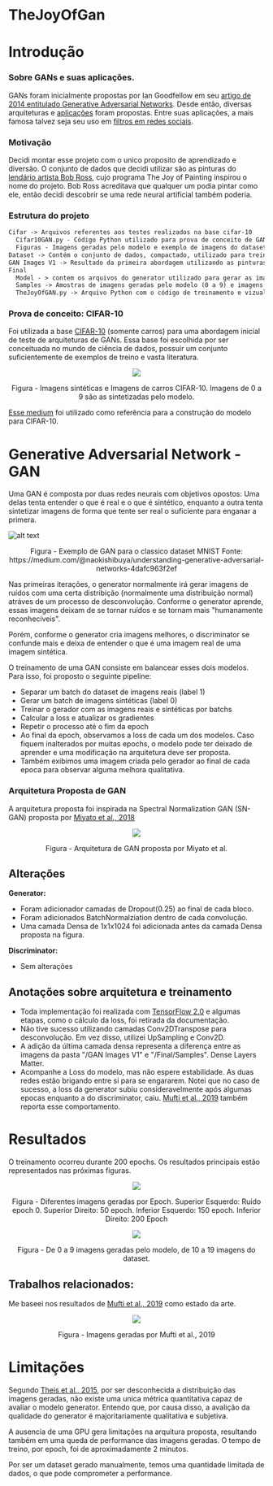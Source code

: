 # TheJoyOfGan

# Introdução

### Sobre GANs e suas aplicações.

GANs foram inicialmente propostas por Ian Goodfellow em seu [artigo de 2014 entitulado Generative Adversarial Networks](https://arxiv.org/abs/1406.2661). Desde então, diversas arquiteturas e [aplicações](https://machinelearningmastery.com/impressive-applications-of-generative-adversarial-networks/) foram propostas. Entre suas aplicações, a mais famosa talvez seja seu uso em [filtros em redes sociais](https://dimensionless.in/trending-story-faceapp-gans/).

### Motivação

Decidi montar esse projeto com o unico proposito de aprendizado e diversão. O conjunto de dados que decidi utilizar são as pinturas do [lendário artista Bob Ross](https://www.youtube.com/user/BobRossInc), cujo programa The Joy of Painting inspirou o nome do projeto. 
Bob Ross acreditava que qualquer um podia pintar como ele, então decidi descobrir se uma rede neural artificial também poderia.

### Estrutura do projeto
```md
Cifar -> Arquivos referentes aos testes realizados na base cifar-10
  Cifar10GAN.py - Código Python utilizado para prova de conceito de GANs utilizando 
  Figuras - Imagens geradas pelo modelo e exemplo de imagens do dataset
Dataset -> Contém o conjunto de dados, compactado, utilizado para treinamento da GAN
GAN Images V1 -> Resultado da primeira abordagem utilizando as pinturas de Bob Ross
Final
  Model - > contem os arquivos do generator utilizado para gerar as imagens em Samples
  Samples -> Amostras de imagens geradas pelo modelo (0 a 9) e imagens do dataset (10 a 19)
  TheJoyOfGAN.py -> Arquivo Python com o código de treinamento e vizualização
```

### Prova de conceito: CIFAR-10

Foi utilizada a base [CIFAR-10](https://www.cs.toronto.edu/~kriz/cifar.html) (somente carros) para uma abordagem inicial de teste de arquiteturas de GANs. Essa base foi escolhida por ser conceituada no mundo de ciência de dados, possuir um conjunto suficientemente de exemplos de treino e vasta literatura.

<p align="center">
  <img src="https://github.com/MatheusCalil/TheJoyOfGan/blob/master/Cifar/Unknown.jpg" />
</p>

<p align="center">
Figura - Imagens sintéticas e Imagens de carros CIFAR-10. Imagens de 0 a 9 são as sintetizadas pelo modelo.
</p>

[Esse medium](https://medium.com/@utk.is.here/keep-calm-and-train-a-gan-pitfalls-and-tips-on-training-generative-adversarial-networks-edd529764aa9) foi utilizado como referência para a construção do modelo para CIFAR-10.

# Generative Adversarial Network - GAN

Uma GAN é composta por duas redes neurais com objetivos opostos: Uma delas tenta entender o que é real e o que é sintético, enquanto a outra tenta sintetizar imagens de forma que tente ser real o suficiente para enganar a primera.

![alt text](https://miro.medium.com/max/2724/1*nAVqFluPijpBWR2tI4gCxg.png)

<p align="center">
Figura - Exemplo de GAN para o classico dataset MNIST Fonte: https://medium.com/@naokishibuya/understanding-generative-adversarial-networks-4dafc963f2ef
</p>

Nas primeiras iterações, o generator normalmente irá gerar imagens de ruídos com uma certa distribição (normalmente uma distribuição normal) atráves de um processo de desconvolução. Conforme o generator aprende, essas imagens deixam de se tornar ruídos e se tornam mais "humanamente reconhecíveis".

Porém, conforme o generator cria imagens melhores, o discriminator se confunde mais e deixa de entender o que é uma imagem real de uma imagem sintética.

O treinamento de uma GAN consiste em balancear esses dois modelos. Para isso, foi proposto o seguinte pipeline:
- Separar um batch do dataset de imagens reais (label 1)
- Gerar um batch de imagens sintéticas (label 0)
- Treinar o gerador com as imagens reais e sintéticas por batchs
- Calcular a loss e atualizar os gradientes
- Repetir o processo até o fim da epoch
- Ao final da epoch, observamos a loss de cada um dos modelos. Caso fiquem inalterados por muitas epochs, o modelo pode ter deixado de aprender e uma modificação na arquitetura deve ser proposta.
- Também exibimos uma imagem criada pelo gerador ao final de cada epoca para observar alguma melhora qualitativa.

### Arquitetura Proposta de GAN

A arquitetura proposta foi inspirada na Spectral Normalization GAN (SN-GAN) proposta por [Miyato et al., 2018](https://arxiv.org/abs/1802.05957)

<p align="center">
  <img src="https://github.com/MatheusCalil/TheJoyOfGan/blob/master/Final/SN-GAN.jpg" />
</p>
<p align="center">
Figura - Arquitetura de GAN proposta por Miyato et al.
</p>

## Alterações
<b>Generator:</b>
- Foram adicionador camadas de Dropout(0.25) ao final de cada bloco.
- Foram adicionados BatchNormalziation dentro de cada convolução.
- Uma camada Densa de 1x1x1024 foi adicionada antes da camada Densa proposta na figura.

<b>Discriminator:</b>
- Sem alterações

## Anotações sobre arquitetura e treinamento
- Toda implementação foi realizada com [TensorFlow 2.0](https://www.tensorflow.org) e algumas etapas, como o cálculo da loss, foi retirada da documentação.
- Não tive sucesso utilizando camadas Conv2DTranspose para desconvolução. Em vez disso, utilizei UpSampling e Conv2D.
- A adição da última camada densa representa a diferença entre as imagens da pasta "/GAN Images V1" e "/Final/Samples". Dense Layers Matter.
- Acompanhe a Loss do modelo, mas não espere estabilidade. As duas redes estão brigando entre si para se engararem. Notei que no caso de sucesso, a loss da generator subiu consideravelmente após algumas epocas enquanto a do discriminator, caiu. [Mufti et al., 2019](https://arxiv.org/pdf/1903.06259.pdf) também reporta esse comportamento.

# Resultados

O treinamento ocorreu durante 200 epochs. Os resultados principais estão representados nas próximas figuras.

<p align="center">
  <img src="https://github.com/MatheusCalil/TheJoyOfGan/blob/master/Final/training_process.jpg" />
</p>
<p align="center">
Figura - Diferentes imagens geradas por Epoch. Superior Esquerdo: Ruído epoch 0. Superior Direito: 50 epoch. Inferior Esquerdo: 150 epoch. Inferior Direito: 200 Epoch
</p>

<p align="center">
  <img src="https://github.com/MatheusCalil/TheJoyOfGan/blob/master/Final/Generated_Samples.jpg" />
</p>
<p align="center">
Figura - De 0 a 9 imagens geradas pelo modelo, de 10 a 19 imagens do dataset.
</p>


## Trabalhos relacionados:

Me baseei nos resultados de [Mufti et al., 2019](https://arxiv.org/pdf/1903.06259.pdf) como estado da arte.

<p align="center">
  <img src="https://github.com/MatheusCalil/TheJoyOfGan/blob/master/Final/Mufti.jpg" />
</p>
<p align="center">
Figura - Imagens geradas por Mufti et al., 2019
</p>

# Limitações

Segundo [Theis et al., 2015](https://arxiv.org/abs/1511.01844), por ser desconhecida a distribuição das imagens geradas, não existe uma unica métrica quantitativa capaz de avaliar o modelo generator. Entendo que, por causa disso, a avalição da qualidade do generator é majoritariamente qualitativa e subjetiva.

A ausencia de uma GPU gera limitações na arquitura proposta, resultando também em uma queda de performance das imagens geradas. O tempo de treino, por epoch, foi de aproximadamente 2 minutos.

Por ser um dataset gerado manualmente, temos uma quantidade limitada de dados, o que pode comprometer a performance.
